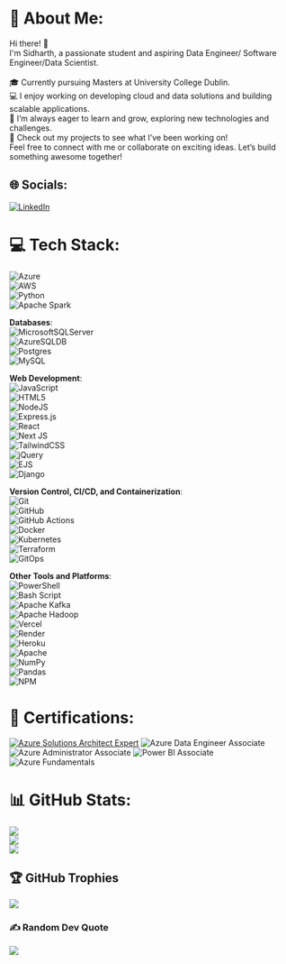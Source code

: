 # 💫 About Me:
Hi there! 👋<br>I'm Sidharth, a passionate student and aspiring Data Engineer/ Software Engineer/Data Scientist.<br><br>🎓 Currently pursuing Masters at University College Dublin.<br>💻 I enjoy working on developing cloud and data solutions and building scalable applications.<br>🌱 I’m always eager to learn and grow, exploring new technologies and challenges.<br>🚀 Check out my projects to see what I’ve been working on!<br>Feel free to connect with me or collaborate on exciting ideas. Let’s build something awesome together!


## 🌐 Socials:
[![LinkedIn](https://img.shields.io/badge/LinkedIn-%230077B5.svg?logo=linkedin&logoColor=white)](https://linkedin.com/in/https://www.linkedin.com/in/sidharth-nair-2000-/) 

# 💻 Tech Stack:
![Azure](https://img.shields.io/badge/azure-%230072C6.svg?style=for-the-badge&logo=microsoftazure&logoColor=white)  
![AWS](https://img.shields.io/badge/AWS-%23FF9900.svg?style=for-the-badge&logo=amazon-aws&logoColor=white)  
![Python](https://img.shields.io/badge/python-3670A0?style=for-the-badge&logo=python&logoColor=ffdd54)  
![Apache Spark](https://img.shields.io/badge/Apache%20Spark-FDEE21?style=for-the-badge&logo=apachespark&logoColor=black)  

**Databases**:  
![MicrosoftSQLServer](https://img.shields.io/badge/Microsoft%20SQL%20Server-CC2927?style=for-the-badge&logo=microsoft%20sql%20server&logoColor=white)  
![AzureSQLDB](https://img.shields.io/badge/azure%20sql%20db-%230072C6.svg?style=for-the-badge&logo=microsoftazure&logoColor=white)  
![Postgres](https://img.shields.io/badge/postgres-%23316192.svg?style=for-the-badge&logo=postgresql&logoColor=white)  
![MySQL](https://img.shields.io/badge/mysql-4479A1.svg?style=for-the-badge&logo=mysql&logoColor=white)  

**Web Development**:  
![JavaScript](https://img.shields.io/badge/javascript-%23323330.svg?style=for-the-badge&logo=javascript&logoColor=%23F7DF1E)  
![HTML5](https://img.shields.io/badge/html5-%23E34F26.svg?style=for-the-badge&logo=html5&logoColor=white)  
![NodeJS](https://img.shields.io/badge/node.js-6DA55F?style=for-the-badge&logo=node.js&logoColor=white)  
![Express.js](https://img.shields.io/badge/express.js-%23404d59.svg?style=for-the-badge&logo=express&logoColor=%2361DAFB)  
![React](https://img.shields.io/badge/react-%2320232a.svg?style=for-the-badge&logo=react&logoColor=%2361DAFB)  
![Next JS](https://img.shields.io/badge/Next-black?style=for-the-badge&logo=next.js&logoColor=white)  
![TailwindCSS](https://img.shields.io/badge/tailwindcss-%2338B2AC.svg?style=for-the-badge&logo=tailwind-css&logoColor=white)  
![jQuery](https://img.shields.io/badge/jquery-%230769AD.svg?style=for-the-badge&logo=jquery&logoColor=white)  
![EJS](https://img.shields.io/badge/ejs-%23B4CA65.svg?style=for-the-badge&logo=ejs&logoColor=black)  
![Django](https://img.shields.io/badge/django-%23092E20.svg?style=for-the-badge&logo=django&logoColor=white)  

**Version Control, CI/CD, and Containerization**:  
![Git](https://img.shields.io/badge/git-%23F05033.svg?style=for-the-badge&logo=git&logoColor=white)  
![GitHub](https://img.shields.io/badge/github-%23121011.svg?style=for-the-badge&logo=github&logoColor=white)  
![GitHub Actions](https://img.shields.io/badge/github%20actions-%232671E5.svg?style=for-the-badge&logo=githubactions&logoColor=white)  
![Docker](https://img.shields.io/badge/docker-%230db7ed.svg?style=for-the-badge&logo=docker&logoColor=white)  
![Kubernetes](https://img.shields.io/badge/kubernetes-%23326ce5.svg?style=for-the-badge&logo=kubernetes&logoColor=white)  
![Terraform](https://img.shields.io/badge/terraform-%235835CC.svg?style=for-the-badge&logo=terraform&logoColor=white)  
![GitOps](https://img.shields.io/badge/gitops-%23407891.svg?style=for-the-badge&logo=git&logoColor=white)  

**Other Tools and Platforms**:  
![PowerShell](https://img.shields.io/badge/PowerShell-%235391FE.svg?style=for-the-badge&logo=powershell&logoColor=white)  
![Bash Script](https://img.shields.io/badge/bash_script-%23121011.svg?style=for-the-badge&logo=gnu-bash&logoColor=white)  
![Apache Kafka](https://img.shields.io/badge/Apache%20Kafka-000?style=for-the-badge&logo=apachekafka)  
![Apache Hadoop](https://img.shields.io/badge/Apache%20Hadoop-66CCFF?style=for-the-badge&logo=apachehadoop&logoColor=black)  
![Vercel](https://img.shields.io/badge/vercel-%23000000.svg?style=for-the-badge&logo=vercel&logoColor=white)  
![Render](https://img.shields.io/badge/Render-%46E3B7.svg?style=for-the-badge&logo=render&logoColor=white)  
![Heroku](https://img.shields.io/badge/heroku-%23430098.svg?style=for-the-badge&logo=heroku&logoColor=white)  
![Apache](https://img.shields.io/badge/apache-%23D42029.svg?style=for-the-badge&logo=apache&logoColor=white)  
![NumPy](https://img.shields.io/badge/numpy-%23013243.svg?style=for-the-badge&logo=numpy&logoColor=white)  
![Pandas](https://img.shields.io/badge/pandas-%23150458.svg?style=for-the-badge&logo=pandas&logoColor=white)  
![NPM](https://img.shields.io/badge/NPM-%23CB3837.svg?style=for-the-badge&logo=npm&logoColor=white)  

# 🏅 Certifications:

[![Azure Solutions Architect Expert](https://img.shields.io/badge/Cert-Azure%20Solutions%20Architect%20Expert-blue?style=for-the-badge)](https://learn.microsoft.com/api/credentials/share/en-us/SidharthNair-5309/4D9D57D4D64F44DE?sharingId=C7599FA2EF5A28FC)
![Azure Data Engineer Associate](https://img.shields.io/badge/Cert-Azure%20Data%20Engineer%20DP--203-blue?style=for-the-badge)
![Azure Administrator Associate](https://img.shields.io/badge/Cert-Azure%20Administrator%20AZ--104-blue?style=for-the-badge)
![Power BI Associate](https://img.shields.io/badge/Cert-Power%20BI%20Associate-blue?style=for-the-badge)
![Azure Fundamentals](https://img.shields.io/badge/Cert-Azure%20Fundamentals%20AZ--900-blue?style=for-the-badge)




 
 

# 📊 GitHub Stats:
![](https://github-readme-stats.vercel.app/api?username=sidnair2000&theme=dark&hide_border=false&include_all_commits=false&count_private=false)<br/>
![](https://github-readme-streak-stats.herokuapp.com/?user=sidnair2000&theme=dark&hide_border=false)<br/>
![](https://github-readme-stats.vercel.app/api/top-langs/?username=sidnair2000&theme=dark&hide_border=false&include_all_commits=false&count_private=false&layout=compact)

## 🏆 GitHub Trophies
![](https://github-profile-trophy.vercel.app/?username=sidnair2000&theme=radical&no-frame=false&no-bg=true&margin-w=4)

### ✍️ Random Dev Quote
![](https://quotes-github-readme.vercel.app/api?type=horizontal&theme=radical)



